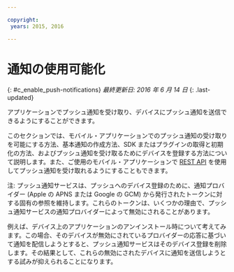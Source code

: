 ```yaml
---

copyright:
 years: 2015, 2016

---
```


# 通知の使用可能化
{: #c_enable_push-notifications}
*最終更新日: 2016 年 6 月 14 日*
{: .last-updated}

アプリケーションでプッシュ通知を受け取り、デバイスにプッシュ通知を送信できるようにすることができます。

このセクションでは、モバイル・アプリケーションでのプッシュ通知の受け取りを可能にする方法、基本通知の作成方法、SDK またはプラグインの取得と初期化の方法、およびプッシュ通知を受け取るためにデバイスを登録する方法について説明します。また、ご使用のモバイル・アプリケーションで [REST API](t_restapi.html) を使用してプッシュ通知を受け取れるようにすることもできます。

注: プッシュ通知サービスは、プッシュへのデバイス登録のために、通知プロバイダー (Apple の APNS または Google の GCM) から発行されたトークンに対する固有の参照を維持します。これらのトークンは、いくつかの理由で、プッシュ通知サービスの通知プロバイダーによって無効にされることがあります。 

例えば、デバイス上のアプリケーションのアンインストール時について考えてみます。この場合、そのデバイスが無効にされているプロバイダーの応答に基づいて通知を配信しようとすると、プッシュ通知サービスはそのデバイス登録を削除します。その結果として、これらの無効にされたデバイスに通知を送信しようとする試みが抑えられることになります。
